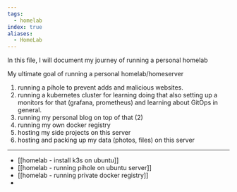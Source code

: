 ```yaml
---
tags:
  - homelab
index: true
aliases:
  - HomeLab
---
```

In this file, I will document my journey of running a personal homelab 

My ultimate goal of running a personal homelab/homeserver

1. running a pihole to prevent adds and malicious websites.
2. running a kubernetes cluster for learning doing that also setting up a monitors for that (grafana, prometheus) and learning about GitOps in general.
3. running my personal blog on top of that (2) 
4. running my own docker registry 
5. hosting my side projects on this server 
6. hosting and packing up my data (photos, files) on this server

---

- [[homelab - install k3s on ubuntu]]
- [[homelab - running pihole on ubuntu server]]
- [[homelab - running private docker registry]]
- 